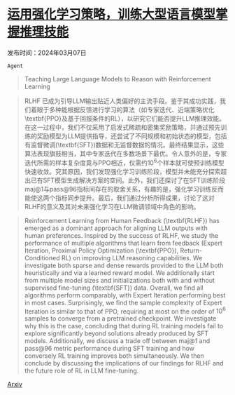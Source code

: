 # [运用强化学习策略，训练大型语言模型掌握推理技能](https://arxiv.org/abs/2403.04642)

发布时间：2024年03月07日

`Agent`

> Teaching Large Language Models to Reason with Reinforcement Learning

> RLHF 已成为引导LLM输出贴近人类偏好的主流手段。鉴于其成功实践，我们着眼于多种能根据反馈进行学习的算法（如专家迭代、近端策略优化\textbf{PPO}及基于回报条件的RL），以研究它们能否提升LLM推理效能。在这一过程中，我们不仅采用了启发式稀疏和密集奖励策略，并通过预先训练的奖励模型为LLM提供指导，还尝试了不同规模和初始状态的模型，包括有监督微调(\textbf{SFT})数据和无监督数据的情况。最终结果显示，这些算法表现旗鼓相当，其中专家迭代在多数场景下最优。令人意外的是，专家迭代所需的样本复杂度竟与PPO相近，仅需约$10^6$个样本就可使预训练模型快速收敛。究其原因，我们发现强化学习训练阶段，模型并未能充分探索超出已有SFT模型生成解决方案的空间。此外，我们还探讨了在SFT训练阶段maj@1与pass@96指标间存在的取舍关系，有趣的是，强化学习训练反而能使这两个指标同步提升。最后，我们通过分析所得成果，讨论了这对RLHF的意义及其对未来强化学习在LLM微调领域中角色的影响。

> Reinforcement Learning from Human Feedback (\textbf{RLHF}) has emerged as a dominant approach for aligning LLM outputs with human preferences. Inspired by the success of RLHF, we study the performance of multiple algorithms that learn from feedback (Expert Iteration, Proximal Policy Optimization (\textbf{PPO}), Return-Conditioned RL) on improving LLM reasoning capabilities. We investigate both sparse and dense rewards provided to the LLM both heuristically and via a learned reward model. We additionally start from multiple model sizes and initializations both with and without supervised fine-tuning (\textbf{SFT}) data. Overall, we find all algorithms perform comparably, with Expert Iteration performing best in most cases. Surprisingly, we find the sample complexity of Expert Iteration is similar to that of PPO, requiring at most on the order of $10^6$ samples to converge from a pretrained checkpoint. We investigate why this is the case, concluding that during RL training models fail to explore significantly beyond solutions already produced by SFT models. Additionally, we discuss a trade off between maj@1 and pass@96 metric performance during SFT training and how conversely RL training improves both simultaneously. We then conclude by discussing the implications of our findings for RLHF and the future role of RL in LLM fine-tuning.

[Arxiv](https://arxiv.org/abs/2403.04642)